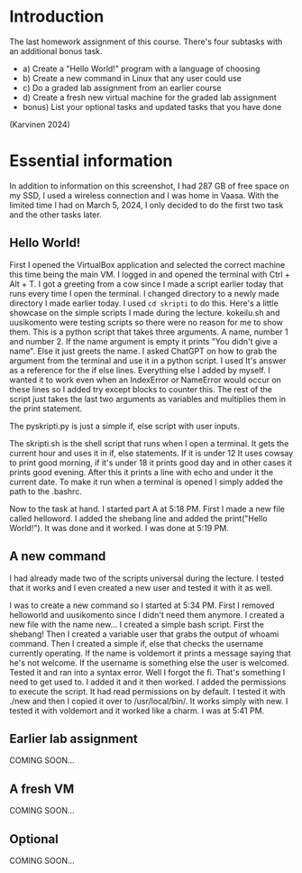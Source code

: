 # Introduction

The last homework assignment of this course. There's four subtasks with an additional bonus task.
- a) Create a "Hello World!" program with a language of choosing
- b) Create a new command in Linux that any user could use
- c) Do a graded lab assignment from an earlier course
- d) Create a fresh new virtual machine for the graded lab assignment
- bonus) List your optional tasks and updated tasks that you have done

(Karvinen 2024)

# Essential information

In addition to information on this screenshot, I had 287 GB of free space on my SSD, I used a wireless connection and I was home in Vaasa. With the limited time I had on March 5, 2024, I only decided to do the first two task and the other tasks later.

## Hello World!

First I opened the VirtualBox application and selected the correct machine this time being the main VM. I logged in and opened the terminal with Ctrl + Alt + T. I got a greeting from a cow since I made a script earlier today that runs every time I open the terminal. I changed directory to a newly made directory I made earlier today. I used `cd skripti` to do this. Here's a little showcase on the simple scripts I made during the lecture. kokeilu.sh and uusikomento were testing scripts so there were no reason for me to show them. This is a python script that takes three arguments. A name, number 1 and number 2. If the name argument is empty it prints "You didn't give a name". Else it just greets the name. I asked ChatGPT on how to grab the argument from the terminal and use it in a python script. I used It's answer as a reference for the if else lines. Everything else I added by myself. I wanted it to work even when an IndexError or NameError would occur on these lines so I added try except blocks to counter this. The rest of the script just takes the last two arguments as variables and multiplies them in the print statement.

The pyskripti.py is just a simple if, else script with user inputs.

The skripti.sh is the shell script that runs when I open a terminal. It gets the current hour and uses it in if, else statements. If it is under 12 It uses cowsay to print good morning, if it's under 18 it prints good day and in other cases it prints good evening. After this it prints a line with echo and under it the current date. To make it run when a terminal is opened I simply added the path to the .bashrc.

Now to the task at hand. I started part A at 5:18 PM. First I made a new file called helloword. I added the shebang line and added the print("Hello World!"). It was done and it worked. I was done at 5:19 PM.

## A new command

I had already made two of the scripts universal during the lecture. I tested that it works and I even created a new user and tested it with it as well.

I was to create a new command so I started at 5:34 PM. First I removed helloworld and uusikomento since I didn't need them anymore. I created a new file with the name new... I created a simple bash script. First the shebang! Then I created a variable user that grabs the output of whoami command. Then I created a simple if, else that checks the username currently operating. If the name is voldemort it prints a message saying that he's not welcome. If the username is something else the user is welcomed. Tested it and ran into a syntax error. Well I forgot the fi. That's something I need to get used to. I added it and it then worked. I added the permissions to execute the script. It had read permissions on by default. I tested it with ./new and then I copied it over to /usr/local/bin/. It works simply with new. I tested it with voldemort and it worked like a charm. I was at 5:41 PM.

## Earlier lab assignment

COMING SOON...

## A fresh VM

COMING SOON...

## Optional

COMING SOON...
